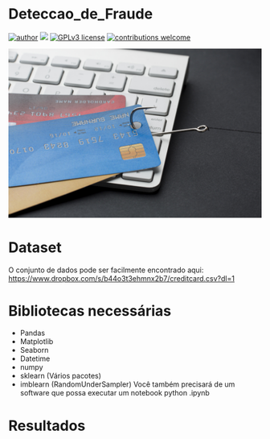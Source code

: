 # Deteccao_de_Fraude
[![author](https://img.shields.io/badge/author-Wallison-red.svg)](https://www.linkedin.com/in/wallison-borges-48312516a/) [![](https://img.shields.io/badge/python-3.7+-blue.svg)](https://www.python.org/downloads/release/python-365/) [![GPLv3 license](https://img.shields.io/badge/License-GPLv3-blue.svg)](http://perso.crans.org/besson/LICENSE.html) [![contributions welcome](https://img.shields.io/badge/contributions-welcome-brightgreen.svg?style=flat)](https://github.com/IsWallison/Project_airbnb/issues)

<p align="center">
  <img src="high-angle-keyboard-with-credit-cards-hook-phishing.jpg" >
</p>


# Dataset
O conjunto de dados pode ser facilmente encontrado aqui: https://www.dropbox.com/s/b44o3t3ehmnx2b7/creditcard.csv?dl=1

# Bibliotecas necessárias

* Pandas
* Matplotlib
* Seaborn 
* Datetime
* numpy
* sklearn (Vários pacotes)
* imblearn (RandomUnderSampler)
Você também precisará de um software que possa executar um notebook python .ipynb




# Resultados
